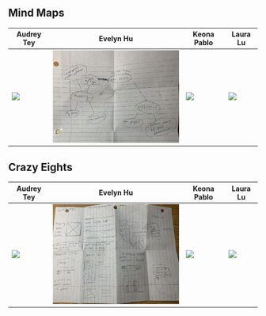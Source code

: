 ## Mind Maps
| Audrey Tey | Evelyn Hu | Keona Pablo | Laura Lu |
| --- | --- | --- | --- |
| <img src="https://github.com/evelyn-s-hu/DH151-CIA/blob/main/images/AudreyMindmap.png?raw=true" width="350">  | <img src="https://github.com/evelyn-s-hu/DH151-CIA/blob/main/images/EvelynMindmap.jpg?raw=true" width="350">  | <img src="https://github.com/evelyn-s-hu/DH151-CIA/blob/main/images/Keonamindmap.png?raw=true" width="350">  | <img src="https://github.com/evelyn-s-hu/DH151-CIA/blob/main/images/LauraMindmap.png?raw=true" width="350">  |

## Crazy Eights
| Audrey Tey | Evelyn Hu | Keona Pablo | Laura Lu |
| --- | --- | --- | --- |
| <img src="https://github.com/evelyn-s-hu/DH151-CIA/blob/main/images/AudreyCrazyEights.png?raw=true" width="350">  | <img src="https://github.com/evelyn-s-hu/DH151-CIA/blob/main/images/EvelynCrazyEights.jpg?raw=true" width="350">  | <img src="https://github.com/evelyn-s-hu/DH151-CIA/blob/main/images/Keonacrazyeight.png?raw=true" width="350">  | <img src="https://github.com/evelyn-s-hu/DH151-CIA/blob/main/images/LauraCrazyEights.png?raw=true" width="350">  |
